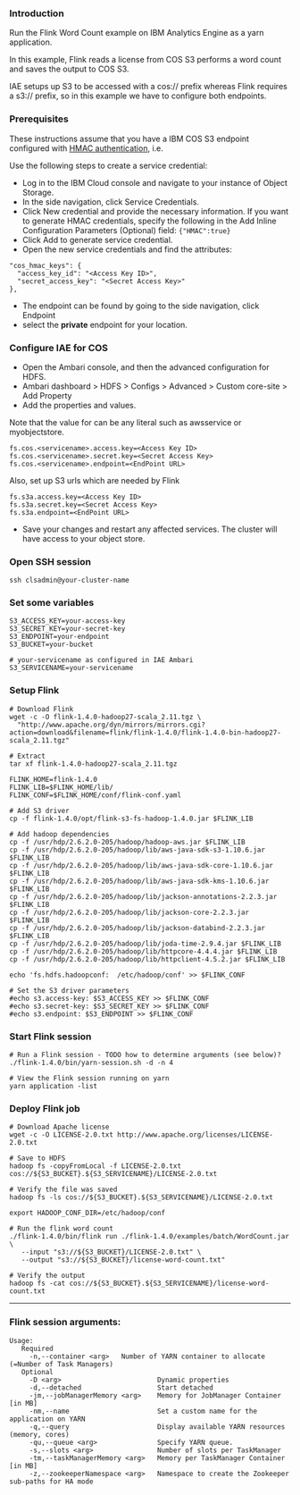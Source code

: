 ### Introduction

Run the Flink Word Count example on IBM Analytics Engine as a yarn application.  

In this example, Flink reads a license from COS S3 performs a word count and saves the output to COS S3.

IAE setups up S3 to be accessed with a cos:// prefix whereas Flink requires a s3:// prefix, so in this example we have to configure both endpoints.

### Prerequisites

These instructions assume that you have a IBM COS S3 endpoint configured with [HMAC authentication](https://console.bluemix.net/docs/services/cloud-object-storage/iam/service-credentials.html#service-credentials), i.e.

Use the following steps to create a service credential:

 - Log in to the IBM Cloud console and navigate to your instance of Object Storage.
 - In the side navigation, click Service Credentials.
 - Click New credential and provide the necessary information. If you want to generate HMAC credentials, specify the following in the Add Inline Configuration Parameters (Optional) field: `{"HMAC":true}`
 - Click Add to generate service credential.
 - Open the new service credentials and find the attributes:
 
```
"cos_hmac_keys": {
  "access_key_id": "<Access Key ID>",
  "secret_access_key": "<Secret Access Key>"
},
```
 - The endpoint can be found by going to the side navigation, click Endpoint
 - select the **private** endpoint for your location.

### Configure IAE for COS

 - Open the Ambari console, and then the advanced configuration for HDFS.
 - Ambari dashboard > HDFS > Configs > Advanced > Custom core-site > Add Property
 - Add the properties and values.
 
 Note that the value for <servicename> can be any literal such as awsservice or myobjectstore.

```
fs.cos.<servicename>.access.key=<Access Key ID>
fs.cos.<servicename>.secret.key=<Secret Access Key>
fs.cos.<servicename>.endpoint=<EndPoint URL>
```

Also, set up S3 urls which are needed by Flink

```
fs.s3a.access.key=<Access Key ID>
fs.s3a.secret.key=<Secret Access Key>
fs.s3a.endpoint=<EndPoint URL>
```

 - Save your changes and restart any affected services. The cluster will have access to your object store.

### Open SSH session

    ssh clsadmin@your-cluster-name
    
### Set some variables

    S3_ACCESS_KEY=your-access-key
    S3_SECRET_KEY=your-secret-key
    S3_ENDPOINT=your-endpoint
    S3_BUCKET=your-bucket
    
    # your-servicename as configured in IAE Ambari
    S3_SERVICENAME=your-servicename

### Setup Flink

    # Download Flink
    wget -c -O flink-1.4.0-hadoop27-scala_2.11.tgz \
      "http://www.apache.org/dyn/mirrors/mirrors.cgi?action=download&filename=flink/flink-1.4.0/flink-1.4.0-bin-hadoop27-scala_2.11.tgz"

    # Extract
    tar xf flink-1.4.0-hadoop27-scala_2.11.tgz
    
    FLINK_HOME=flink-1.4.0
    FLINK_LIB=$FLINK_HOME/lib/
    FLINK_CONF=$FLINK_HOME/conf/flink-conf.yaml
    
    # Add S3 driver
    cp -f flink-1.4.0/opt/flink-s3-fs-hadoop-1.4.0.jar $FLINK_LIB
    
    # Add hadoop dependencies
    cp -f /usr/hdp/2.6.2.0-205/hadoop/hadoop-aws.jar $FLINK_LIB
    cp -f /usr/hdp/2.6.2.0-205/hadoop/lib/aws-java-sdk-s3-1.10.6.jar $FLINK_LIB
    cp -f /usr/hdp/2.6.2.0-205/hadoop/lib/aws-java-sdk-core-1.10.6.jar $FLINK_LIB
    cp -f /usr/hdp/2.6.2.0-205/hadoop/lib/aws-java-sdk-kms-1.10.6.jar $FLINK_LIB
    cp -f /usr/hdp/2.6.2.0-205/hadoop/lib/jackson-annotations-2.2.3.jar $FLINK_LIB
    cp -f /usr/hdp/2.6.2.0-205/hadoop/lib/jackson-core-2.2.3.jar $FLINK_LIB
    cp -f /usr/hdp/2.6.2.0-205/hadoop/lib/jackson-databind-2.2.3.jar $FLINK_LIB
    cp -f /usr/hdp/2.6.2.0-205/hadoop/lib/joda-time-2.9.4.jar $FLINK_LIB
    cp -f /usr/hdp/2.6.2.0-205/hadoop/lib/httpcore-4.4.4.jar $FLINK_LIB
    cp -f /usr/hdp/2.6.2.0-205/hadoop/lib/httpclient-4.5.2.jar $FLINK_LIB
    
    echo 'fs.hdfs.hadoopconf:  /etc/hadoop/conf' >> $FLINK_CONF
    
    # Set the S3 driver parameters
    #echo s3.access-key: $S3_ACCESS_KEY >> $FLINK_CONF
    #echo s3.secret-key: $S3_SECRET_KEY >> $FLINK_CONF
    #echo s3.endpoint: $S3_ENDPOINT >> $FLINK_CONF
    
### Start Flink session

    # Run a Flink session - TODO how to determine arguments (see below)?
    ./flink-1.4.0/bin/yarn-session.sh -d -n 4

    # View the Flink session running on yarn
    yarn application -list

### Deploy Flink job
 
    # Download Apache license
    wget -c -O LICENSE-2.0.txt http://www.apache.org/licenses/LICENSE-2.0.txt

    # Save to HDFS
    hadoop fs -copyFromLocal -f LICENSE-2.0.txt cos://${S3_BUCKET}.${S3_SERVICENAME}/LICENSE-2.0.txt

    # Verify the file was saved
    hadoop fs -ls cos://${S3_BUCKET}.${S3_SERVICENAME}/LICENSE-2.0.txt

    export HADOOP_CONF_DIR=/etc/hadoop/conf

    # Run the flink word count
    ./flink-1.4.0/bin/flink run ./flink-1.4.0/examples/batch/WordCount.jar \
       --input "s3://${S3_BUCKET}/LICENSE-2.0.txt" \
       --output "s3://${S3_BUCKET}/license-word-count.txt"

    # Verify the output
    hadoop fs -cat cos://${S3_BUCKET}.${S3_SERVICENAME}/license-word-count.txt

----
### Flink session arguments:

```
Usage:
   Required
     -n,--container <arg>   Number of YARN container to allocate (=Number of Task Managers)
   Optional
     -D <arg>                        Dynamic properties
     -d,--detached                   Start detached
     -jm,--jobManagerMemory <arg>    Memory for JobManager Container [in MB]
     -nm,--name                      Set a custom name for the application on YARN
     -q,--query                      Display available YARN resources (memory, cores)
     -qu,--queue <arg>               Specify YARN queue.
     -s,--slots <arg>                Number of slots per TaskManager
     -tm,--taskManagerMemory <arg>   Memory per TaskManager Container [in MB]
     -z,--zookeeperNamespace <arg>   Namespace to create the Zookeeper sub-paths for HA mode
 ```
